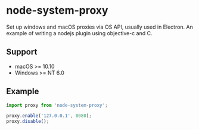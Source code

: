 node-system-proxy
====================

Set up windows and macOS proxies via OS API, usually used in Electron.
An example of writing a nodejs plugin using objective-c and C.

## Support

* macOS >= 10.10
* Windows >= NT 6.0

## Example

```js
import proxy from 'node-system-proxy';

proxy.enable('127.0.0.1', 8080);
proxy.disable();

```